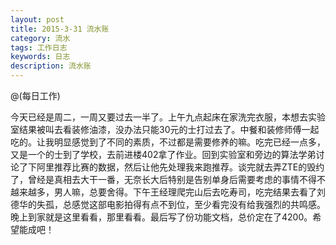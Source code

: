 ```yaml
---
layout: post
title: 2015-3-31 流水账
category: 流水
tags: 工作日志
keywords: 日志
description: 流水账
---
```

@(每日工作)

今天已经是周二，一周又要过去一半了。上午九点起床在家洗完衣服，本想去实验室结果被叫去看装修油漆，没办法只能30元的士打过去了。中餐和装修师傅一起吃的。让我明显感觉到了不同的素质，不过都是需要修养的嘛。吃完已经一点多，又是一个的士到了学校，去前进楼402拿了作业。回到实验室和旁边的算法学弟讨论了下阿里推荐比赛的数据，然后让他先处理我来跑推荐。谈完就去弄ZTE的毁约了，曾经是真相去大干一番，无奈长大后特别是告别单身后需要考虑的事情不得不越来越多，男人嘛，总要舍得。下午王经理爬完山后去吃寿司，吃完结果去看了刘德华的失孤，总感觉这部电影拍得有点不到位，至少看完没有给我强烈的共鸣感。晚上到家就是这里看看，那里看看。最后写了份功能文档，总价定在了4200。希望能成吧！
